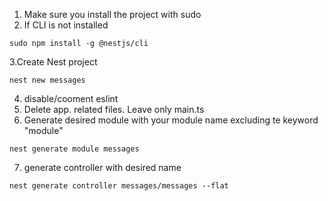 1. Make sure you install the project with sudo
2. If CLI is not installed

```
sudo npm install -g @nestjs/cli

```

3.Create Nest project

```
nest new messages
```

4. disable/cooment eslint
5. Delete app. related files. Leave only main.ts
6. Generate desired module with your module name excluding te keyword "module"

```
nest generate module messages
```

7. generate controller with desired name

```
nest generate controller messages/messages --flat
```
